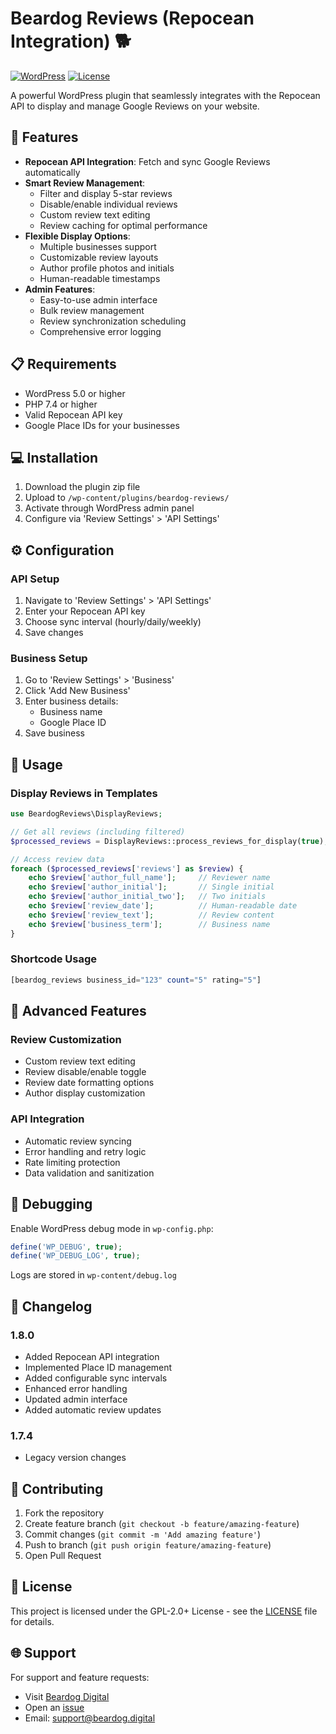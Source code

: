 # Beardog Reviews (Repocean Integration) 🐕

[![WordPress](https://img.shields.io/badge/WordPress-5.0%2B-blue.svg)](https://wordpress.org/)
[![License](https://img.shields.io/badge/license-GPL--2.0%2B-red.svg)](https://www.gnu.org/licenses/gpl-2.0.html)

A powerful WordPress plugin that seamlessly integrates with the Repocean API to display and manage Google Reviews on your website.

## 🌟 Features

- **Repocean API Integration**: Fetch and sync Google Reviews automatically
- **Smart Review Management**:
  - Filter and display 5-star reviews
  - Disable/enable individual reviews
  - Custom review text editing
  - Review caching for optimal performance
- **Flexible Display Options**:
  - Multiple businesses support
  - Customizable review layouts
  - Author profile photos and initials
  - Human-readable timestamps
- **Admin Features**:
  - Easy-to-use admin interface
  - Bulk review management
  - Review synchronization scheduling
  - Comprehensive error logging

## 📋 Requirements

- WordPress 5.0 or higher
- PHP 7.4 or higher
- Valid Repocean API key
- Google Place IDs for your businesses

## 💻 Installation

1. Download the plugin zip file
2. Upload to `/wp-content/plugins/beardog-reviews/`
3. Activate through WordPress admin panel
4. Configure via 'Review Settings' > 'API Settings'

## ⚙️ Configuration

### API Setup
1. Navigate to 'Review Settings' > 'API Settings'
2. Enter your Repocean API key
3. Choose sync interval (hourly/daily/weekly)
4. Save changes

### Business Setup
1. Go to 'Review Settings' > 'Business'
2. Click 'Add New Business'
3. Enter business details:
   - Business name
   - Google Place ID
4. Save business

## 🚀 Usage

### Display Reviews in Templates

```php
use BeardogReviews\DisplayReviews;

// Get all reviews (including filtered)
$processed_reviews = DisplayReviews::process_reviews_for_display(true); // true = only 5-star reviews

// Access review data
foreach ($processed_reviews['reviews'] as $review) {
    echo $review['author_full_name'];     // Reviewer name
    echo $review['author_initial'];       // Single initial
    echo $review['author_initial_two'];   // Two initials
    echo $review['review_date'];          // Human-readable date
    echo $review['review_text'];          // Review content
    echo $review['business_term'];        // Business name
}
```

### Shortcode Usage

```php
[beardog_reviews business_id="123" count="5" rating="5"]
```

## 🔧 Advanced Features

### Review Customization
- Custom review text editing
- Review disable/enable toggle
- Review date formatting options
- Author display customization

### API Integration
- Automatic review syncing
- Error handling and retry logic
- Rate limiting protection
- Data validation and sanitization

## 🐛 Debugging

Enable WordPress debug mode in `wp-config.php`:
```php
define('WP_DEBUG', true);
define('WP_DEBUG_LOG', true);
```

Logs are stored in `wp-content/debug.log`

## 📝 Changelog

### 1.8.0
- Added Repocean API integration
- Implemented Place ID management
- Added configurable sync intervals
- Enhanced error handling
- Updated admin interface
- Added automatic review updates

### 1.7.4
- Legacy version changes

## 🤝 Contributing

1. Fork the repository
2. Create feature branch (`git checkout -b feature/amazing-feature`)
3. Commit changes (`git commit -m 'Add amazing feature'`)
4. Push to branch (`git push origin feature/amazing-feature`)
5. Open Pull Request

## 📄 License

This project is licensed under the GPL-2.0+ License - see the [LICENSE](LICENSE) file for details.

## 🌐 Support

For support and feature requests:
- Visit [Beardog Digital](https://beardog.digital/)
- Open an [issue](https://github.com/your-repo/beardog-reviews/issues)
- Email: support@beardog.digital